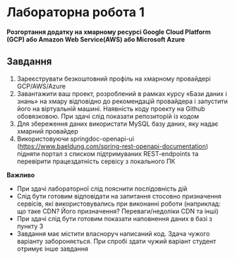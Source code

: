 # Лабораторна робота 1
**Розгортання додатку  на хмарному ресурсі Google Cloud Platform (GCP) або Amazon Web Service(AWS) або Microsoft Azure**

## Завдання

1. Зареєструвати безкоштовний профіль на хмарному провайдері GCP/AWS/Azure
2. Завантажити ваш проект, розроблений в рамках курсу «Бази даних і знань» на хмару відповідно до рекомендацій провайдера і запустити його на віртуальній машині. Наявність коду проекту на Github обовязковою. При здачі слід показати репозиторій із кодом
3. Для збереження даних використати MySQL базу даних, яку надає хмарний провайдер
4. Використовуючи springdoc-openapi-ui (https://www.baeldung.com/spring-rest-openapi-documentation) підняти портал з списком підтримуваних REST-endpoints та перевірити працездатність сервісу з локального ПК

**Важливо**
- При здачі лабораторної слід пояснити послідовність дій
- Слід бути готовим відповідати на запитання стосовно призначення сервісів, які використовувались при виконанні роботи (наприклад: що таке CDN? Його призначення? Переваги/недоліки CDN та інші)
- При здачі слід бути готовим показати наповнення даних в базі з пункту 3
- Завдання має містити власноруч написаний код. Здача чужого варіанту забороняється. При спробі здати чужий варіант студент отримує інше завдання



